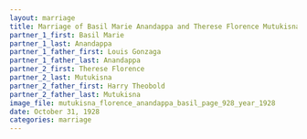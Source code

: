 ```yaml
---
layout: marriage
title: Marriage of Basil Marie Anandappa and Therese Florence Mutukisna
partner_1_first: Basil Marie
partner_1_last: Anandappa
partner_1_father_first: Louis Gonzaga
partner_1_father_last: Anandappa
partner_2_first: Therese Florence
partner_2_last: Mutukisna
partner_2_father_first: Harry Theobold
partner_2_father_last: Mutukisna
image_file: mutukisna_florence_anandappa_basil_page_928_year_1928
date: October 31, 1928
categories: marriage
---
```


